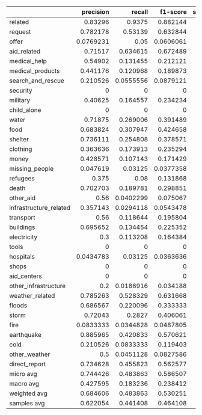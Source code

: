 |                        |   precision |    recall |   f1-score |   support |
|:-----------------------|------------:|----------:|-----------:|----------:|
| related                |   0.83296   | 0.9375    |  0.882144  |      1984 |
| request                |   0.782178  | 0.53139   |  0.632844  |       446 |
| offer                  |   0.0769231 | 0.05      |  0.0606061 |        20 |
| aid_related            |   0.71517   | 0.634615  |  0.672489  |      1092 |
| medical_help           |   0.54902   | 0.131455  |  0.212121  |       213 |
| medical_products       |   0.441176  | 0.120968  |  0.189873  |       124 |
| search_and_rescue      |   0.210526  | 0.0555556 |  0.0879121 |        72 |
| security               |   0         | 0         |  0         |        44 |
| military               |   0.40625   | 0.164557  |  0.234234  |        79 |
| child_alone            |   0         | 0         |  0         |         0 |
| water                  |   0.71875   | 0.269006  |  0.391489  |       171 |
| food                   |   0.683824  | 0.307947  |  0.424658  |       302 |
| shelter                |   0.736111  | 0.254808  |  0.378571  |       208 |
| clothing               |   0.363636  | 0.173913  |  0.235294  |        46 |
| money                  |   0.428571  | 0.107143  |  0.171429  |        56 |
| missing_people         |   0.047619  | 0.03125   |  0.0377358 |        32 |
| refugees               |   0.375     | 0.08      |  0.131868  |        75 |
| death                  |   0.702703  | 0.189781  |  0.298851  |       137 |
| other_aid              |   0.56      | 0.0402299 |  0.075067  |       348 |
| infrastructure_related |   0.357143  | 0.0294118 |  0.0543478 |       170 |
| transport              |   0.56      | 0.118644  |  0.195804  |       118 |
| buildings              |   0.695652  | 0.134454  |  0.225352  |       119 |
| electricity            |   0.3       | 0.113208  |  0.164384  |        53 |
| tools                  |   0         | 0         |  0         |        20 |
| hospitals              |   0.0434783 | 0.03125   |  0.0363636 |        32 |
| shops                  |   0         | 0         |  0         |         9 |
| aid_centers            |   0         | 0         |  0         |        34 |
| other_infrastructure   |   0.2       | 0.0186916 |  0.034188  |       107 |
| weather_related        |   0.785263  | 0.528329  |  0.631668  |       706 |
| floods                 |   0.686567  | 0.220096  |  0.333333  |       209 |
| storm                  |   0.72043   | 0.2827    |  0.406061  |       237 |
| fire                   |   0.0833333 | 0.0344828 |  0.0487805 |        29 |
| earthquake             |   0.885965  | 0.420833  |  0.570621  |       240 |
| cold                   |   0.210526  | 0.0833333 |  0.119403  |        48 |
| other_weather          |   0.5       | 0.0451128 |  0.0827586 |       133 |
| direct_report          |   0.734628  | 0.455823  |  0.562577  |       498 |
| micro avg              |   0.744426  | 0.483863  |  0.586507  |      8211 |
| macro avg              |   0.427595  | 0.183236  |  0.238412  |      8211 |
| weighted avg           |   0.684606  | 0.483863  |  0.530251  |      8211 |
| samples avg            |   0.622054  | 0.441408  |  0.464108  |      8211 |